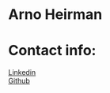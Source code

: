 # Arno Heirman

# Contact info:
[Linkedin](https://linkedin.com/in/arnoheirman)\
[Github](https://github.com/arnohe)
